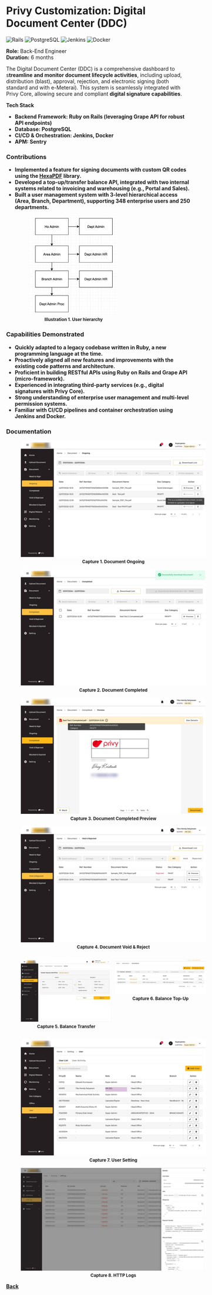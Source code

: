 # Privy Customization: Digital Document Center (DDC)

![Rails](https://img.shields.io/badge/rails-%23CC0000.svg?style=for-the-badge&logo=ruby-on-rails&logoColor=white)
![PostgreSQL](https://img.shields.io/badge/postgres-%23316192.svg?style=for-the-badge&logo=postgresql&logoColor=white)
![Jenkins](https://img.shields.io/badge/jenkins-%232C5263.svg?style=for-the-badge&logo=jenkins&logoColor=white)
![Docker](https://img.shields.io/badge/docker-%230db7ed.svg?style=for-the-badge&logo=docker&logoColor=white)

<b>Role:</b> Back-End Engineer<br/>
<b>Duration:</b> 6 months

The Digital Document Center (DDC) is a comprehensive dashboard to s<b>treamline and monitor document lifecycle activities</b>, including upload, distribution (blast), approval, rejection, and electronic signing (both standard and with e-Meterai). This system is seamlessly integrated with Privy Core, allowing secure and compliant <b>digital signature capabilities</b>.

<b>Tech Stack<b>

- <b>Backend Framework:</b> Ruby on Rails (leveraging Grape API for robust API endpoints)
- <b>Database:</b> PostgreSQL
- <b>CI/CD & Orchestration:</b> Jenkins, Docker
- <b>APM:</b> Sentry

### Contributions

- Implemented a feature for signing documents with <b>custom QR codes</b> using the [HexaPDF](https://hexapdf.gettalong.org) library.
- Developed a <b>top-up/transfer balance API</b>, integrated with two internal systems related to invoicing and warehousing (e.g., Portal and Sales).
- Built a <b>user management system</b> with 3-level hierarchical access (Area, Branch, Department), supporting 348 enterprise users and 250 departments.
    <figure style="width:50%">
        <a href="images/privy_dcc_user_hierarchy.jpg.png"
        target="_blank"
        rel="noopener noreferrer">
            <img src="images/privy_dcc_user_hierarchy.jpg" alt="Privy: DCC User Hierarchy">
        </a>
        <figcaption style="text-align:center"><small>Illustration 1. User hierarchy</small></figcaption>
    </figure>

### Capabilities Demonstrated

- Quickly <b>adapted to a legacy codebase</b> written in Ruby, a new programming language at the time.
- Proactively aligned all new features and improvements with the existing code patterns and architecture.
- Proficient in building <b>RESTful APIs using Ruby on Rails</b> and Grape API (micro-framework).
- Experienced in <b>integrating third-party services</b> (e.g., digital signatures with Privy Core).
- Strong understanding of enterprise <b>user management and multi-level permission systems.</b>
- <b>Familiar with CI/CD pipelines</b> and container orchestration using Jenkins and Docker.

### Documentation

<figure style="width:100%">
    <a href="images/privy_dcc_document_ongoing.png"
    target="_blank"
    rel="noopener noreferrer">
        <img src="images/privy_dcc_document_ongoing.png" alt="Privy: DCC Document Ongoing">
    </a>
    <figcaption style="text-align:center"><small>Capture 1. Document Ongoing</small></figcaption>
</figure>

<figure style="width:100%">
    <a href="images/privy_dcc_document_completed.png"
    target="_blank"
    rel="noopener noreferrer">
        <img src="images/privy_dcc_document_completed.png" alt="Privy: Document Completed">
    </a>
    <figcaption style="text-align:center"><small>Capture 2. Document Completed</small></figcaption>
</figure>

<figure style="width:100%">
    <a href="images/privy_dcc_document_completed_preview.png"
    target="_blank"
    rel="noopener noreferrer">
        <img src="images/privy_dcc_document_completed_preview.png" alt="Privy: Document Completed Preview">
    </a>
    <figcaption style="text-align:center"><small>Capture 3. Document Completed Preview</small></figcaption>
</figure>

<figure style="width:100%">
    <a href="images/privy_dcc_document_void_reject.png"
    target="_blank"
    rel="noopener noreferrer">
        <img src="images/privy_dcc_document_void_reject.png" alt="Privy: Document Void & Reject">
    </a>
    <figcaption style="text-align:center"><small>Capture 4. Document Void & Reject</small></figcaption>
</figure>

<div style="display:flex">
  <div style="flex:50%;margin-right:10px">
    <figure style="width:100%">
        <a href="images/privy_dcc_balance_transfer.png"
        target="_blank"
        rel="noopener noreferrer">
            <img src="images/privy_dcc_balance_transfer.png" alt="Privy: Balance Transfer">
        </a>
        <figcaption style="text-align:center"><small>Capture 5. Balance Transfer</small></figcaption>
    </figure>
  </div>
  <div style="flex:50%">
    <figure style="width:100%">
        <a href="images/privy_dcc_balance_top_up.jpg"
        target="_blank"
        rel="noopener noreferrer">
            <img src="images/privy_dcc_balance_top_up.jpg" alt="Privy: Balance Top-Up">
        </a>
        <figcaption style="text-align:center"><small>Capture 6. Balance Top-Up</small></figcaption>
    </figure>
  </div>
</div>

<figure style="width:100%">
    <a href="images/privy_dcc_user_setting.png"
    target="_blank"
    rel="noopener noreferrer">
        <img src="images/privy_dcc_user_setting.png" alt="Privy: User Setting">
    </a>
    <figcaption style="text-align:center"><small>Capture 7. User Setting</small></figcaption>
</figure>

<figure style="width:100%">
    <a href="images/privy_dcc_http_logs.png"
    target="_blank"
    rel="noopener noreferrer">
        <img src="images/privy_dcc_http_logs.png" alt="Privy: HTTP Logs">
    </a>
    <figcaption style="text-align:center"><small>Capture 8. HTTP Logs</small></figcaption>
</figure>

[Back](./)
